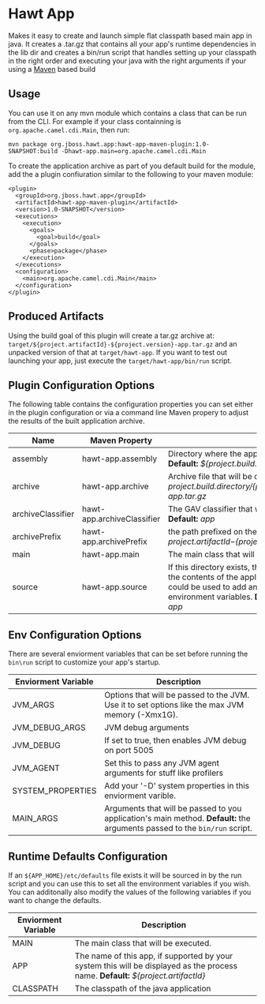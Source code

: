 Hawt App
========

Makes it easy to create and launch simple flat classpath based main app in java.  It creates a .tar.gz that contains all your app's runtime
dependencies in the lib dir and creates a bin/run script that handles setting up your classpath in the right order and executing your
java with the right arguments if your using a [Maven](http://maven.apache.org) based build

Usage
-------

You can use it on any mvn module which contains a class that can be run from the CLI.  For example if your class containning is `org.apache.camel.cdi.Main`, then 
run:

    mvn package org.jboss.hawt.app:hawt-app-maven-plugin:1.0-SNAPSHOT:build -Dhawt-app.main=org.apache.camel.cdi.Main
    

To create the application archive as part of you default build for the module, add the a plugin confiuration similar to the following to your maven module:

    <plugin>
      <groupId>org.jboss.hawt.app</groupId>
      <artifactId>hawt-app-maven-plugin</artifactId>
      <version>1.0-SNAPSHOT</version>
      <executions>
        <execution>
          <goals>
            <goal>build</goal>
          </goals>
          <phase>package</phase>
        </execution>
      </executions>
      <configuration>
        <main>org.apache.camel.cdi.Main</main>
      </configuration>
    </plugin>

Produced Artifacts
------------------

Using the build goal of this plugin will create a tar.gz archive at: `target/${project.artifactId}-${project.version}-app.tar.gz` and an unpacked version of that at `target/hawt-app`.  If you want to test out launching your app, just
execute the `target/hawt-app/bin/run` script.

Plugin Configuration Options
----------------------------

The following table contains the configuration properties you can set either in the plugin configuration or via a command line Maven propery to adjust the results of the built application archive.

Name | Maven Property | Description 
-----| -------------- | -----------
assembly | hawt-app.assembly | Directory where the application assembly will be created. **Default:** *${project.build.directory}/hawt-app*
archive | hawt-app.archive | Archive file that will be created. **Default:** *${project.build.directory}/${project.artifactId}-${project.version}-app.tar.gz*
archiveClassifier | hawt-app.archiveClassifier | The GAV classifier that will be assigned to the archive. **Default:** *app*
archivePrefix | hawt-app.archivePrefix | the path prefixed on the files within the archive. **Default:** *${project.artifactId}-${project.version}-app/*
main | hawt-app.main | The main class that will be executed by the launch process.
source | hawt-app.source | If this directory exists, then it's contents are used to augment the contents of the application assembly. For example it could be used to add an etc/defaults script to setup environment variables. **Default:** *${basedir}/src/main/hawt-app*

Env Configuration Options
-------------------------

There are several enviorment variables that can be set before running the `bin\run` script to customize your app's startup.  

Enviorment Variable | Description
------------------- | -----------
JVM_ARGS | Options that will be passed to the JVM.  Use it to set options like the max JVM memory (-Xmx1G).
JVM_DEBUG_ARGS | JVM debug arguments
JVM_DEBUG | If set to true, then enables JVM debug on port 5005
JVM_AGENT | Set this to pass any JVM agent arguments for stuff like profilers
SYSTEM_PROPERTIES | Add your '-D' system properties in this enviorment varible.
MAIN_ARGS | Arguments that will be passed to you application's main method.  **Default:** the arguments passed to the `bin/run` script.

Runtime Defaults Configuration
------------------------------

If an `${APP_HOME}/etc/defaults` file exists it will be sourced in by the run script and you can use this to set
all the environment variables if you wish.  You can additonally also modify the values of the following variables if you want to change the defaults.

Enviorment Variable | Description
------------------- | -----------
MAIN | The main class that will be executed.
APP | The name of this app, if supported by your system this will be displayed as the process name. **Default:** *${project.artifactId}*
CLASSPATH | The classpath of the java application

